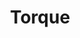 ---
layout: default
associated_platform: Lever for Change
country: United States of America
location: https://torque.leverforchange.org/help/index.php/Main_Page
point_of_contact: Jeff Ubois
shortname: lever_for_change_torque
still_active?: true
title: Torque
uuid: rec888lErRahJb4LI
---